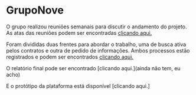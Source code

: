 # GrupoNove

O grupo realizou reuniões semanais para discutir o andamento do projeto. As atas das reuniões podem ser encontradas [clicando aqui.](https://docs.google.com/document/d/1h2_5o5YRH1NJTsEWL2cLw3X5qlEm4Ee0QhjhvKL2ZEo/edit?usp=sharing)


Foram divididas duas frentes para abordar o trabalho, uma de busca ativa pelos contratos e outra de pedido de informações. Ambos processos estão registrados e podem ser encontrados [clicando aqui.](https://docs.google.com/document/d/1Q2FMQztAKwjcBdX58o8eX9XbiSWz6Kn03W6rV4O6PiE/edit?usp=sharing)


O relatório final pode ser encontrado [clicando aqui.](ainda não tem, eu acho)

E o protótipo da plataforma está disponível [clicando aqui.]
